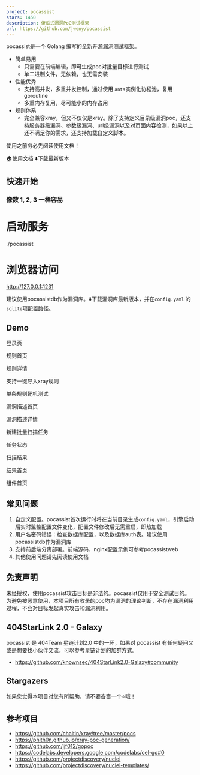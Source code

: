 ```yaml
---
project: pocassist
stars: 1450
description: 傻瓜式漏洞PoC测试框架
url: https://github.com/jweny/pocassist
---
```


pocassist是一个 Golang 编写的全新开源漏洞测试框架。

-   简单易用
    -   只需要在前端编辑，即可生成poc对批量目标进行测试
    -   单二进制文件，无依赖，也无需安装
-   性能优秀
    -   支持高并发，多重并发控制，通过使用 `ants`实例化协程池，复用 goroutine
    -   多重内存复用，尽可能小的内存占用
-   规则体系
    -   完全兼容xray，但又不仅仅是xray。除了支持定义目录级漏洞poc，还支持服务器级漏洞、参数级漏洞、url级漏洞以及对页面内容检测，如果以上还不满足你的需求，还支持加载自定义脚本。

使用之前务必先阅读使用文档！

🏠使用文档 ⬇️下载最新版本

快速开始
----

### 像数 1, 2, 3 一样容易

# 启动服务
./pocassist

# 浏览器访问 
http://127.0.0.1:1231

建议使用pocassistdb作为漏洞库。⬇️下载漏洞库最新版本，并在`config.yaml` 的`sqlite`项配置路径。

Demo
----

登录页

规则首页

规则详情

支持一键导入xray规则

单条规则靶机测试

漏洞描述首页

漏洞描述详情

新建批量扫描任务

任务状态

扫描结果

结果首页

组件首页

常见问题
----

1.  自定义配置。pocassist首次运行时将在当前目录生成`config.yaml`，引擎启动后实时监控配置文件变化，配置文件修改后无需重启，即热加载
2.  用户名密码错误：检查数据库配置，以及数据库auth表。建议使用pocassistdb作为漏洞库
3.  支持前后端分离部署。前端源码、nginx配置示例可参考pocassistweb
4.  其他使用问题请先阅读使用文档

免责声明
----

未经授权，使用pocassist攻击目标是非法的。pocassist仅用于安全测试目的。为避免被恶意使用，本项目所有收录的poc均为漏洞的理论判断，不存在漏洞利用过程，不会对目标发起真实攻击和漏洞利用。

404StarLink 2.0 - Galaxy
------------------------

pocassist 是 404Team 星链计划2.0 中的一环，如果对 pocassist 有任何疑问又或是想要找小伙伴交流，可以参考星链计划的加群方式。

-   https://github.com/knownsec/404StarLink2.0-Galaxy#community

Stargazers
----------

如果您觉得本项目对您有所帮助，请不要吝啬一个⭐哦！

参考项目
----

-   https://github.com/chaitin/xray/tree/master/pocs
-   https://phith0n.github.io/xray-poc-generation/
-   https://github.com/jjf012/gopoc
-   https://codelabs.developers.google.com/codelabs/cel-go#0
-   https://github.com/projectdiscovery/nuclei
-   https://github.com/projectdiscovery/nuclei-templates/
